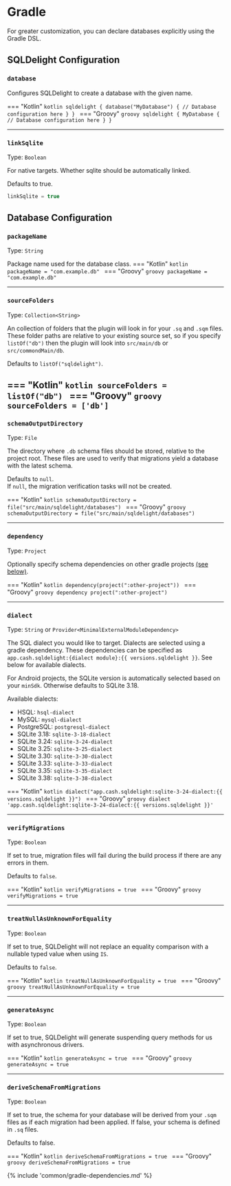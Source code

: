 # Gradle

For greater customization, you can declare databases explicitly using the Gradle DSL.

## SQLDelight Configuration

### `database`

Configures SQLDelight to create a database with the given name.

=== "Kotlin"
    ```kotlin
    sqldelight {
      database("MyDatabase") {
        // Database configuration here
      }
    }
    ```
=== "Groovy"
    ```groovy
    sqldelight {
      MyDatabase {
        // Database configuration here
      }
    }
    ```

----

### `linkSqlite`

Type: `Boolean`

For native targets. Whether sqlite should be automatically linked.

Defaults to true.

```kotlin
linkSqlite = true
```

## Database Configuration

### `packageName`

Type: `String`

Package name used for the database class.
=== "Kotlin"
    ```kotlin
    packageName = "com.example.db"
    ```
=== "Groovy"
    ```groovy
    packageName = "com.example.db"
    ```

----

### `sourceFolders`

Type: `Collection<String>`

An collection of folders that the plugin will look in for your `.sq` and `.sqm` files.
These folder paths are relative to your existing source set, so if you specify `listOf("db")`
then the plugin will look into `src/main/db` or `src/commondMain/db`.

Defaults to `listOf("sqldelight")`.

=== "Kotlin"
    ```kotlin
    sourceFolders = listOf("db")
    ```
=== "Groovy"
    ```groovy
    sourceFolders = ['db']
    ```
----

### `schemaOutputDirectory`

Type: `File`

The directory where `.db` schema files should be stored, relative to the project root.
These files are used to verify that migrations yield a database with the latest schema.

Defaults to `null`.  
If `null`, the migration verification tasks will not be created.

=== "Kotlin"
    ```kotlin
    schemaOutputDirectory = file("src/main/sqldelight/databases")
    ```
=== "Groovy"
    ```groovy
    schemaOutputDirectory = file("src/main/sqldelight/databases")
    ```

----

### `dependency`

Type: `Project`

Optionally specify schema dependencies on other gradle projects [(see below)](#schema-dependencies).

=== "Kotlin"
    ```kotlin
    dependency(project(":other-project"))
    ```
=== "Groovy"
    ```groovy
    dependency project(":other-project")
    ```

----

### `dialect`

Type: `String` or `Provider<MinimalExternalModuleDependency>`

The SQL dialect you would like to target. Dialects are selected using a gradle dependency.
These dependencies can be specified as `app.cash.sqldelight:{dialect module}:{{ versions.sqldelight }}`. 
See below for available dialects.

For Android projects, the SQLite version is automatically selected based on your `minSdk`. 
Otherwise defaults to SQLite 3.18.

Available dialects:

* HSQL: `hsql-dialect`
* MySQL: `mysql-dialect`
* PostgreSQL: `postgresql-dialect`
* SQLite 3.18: `sqlite-3-18-dialect`
* SQLite 3.24: `sqlite-3-24-dialect`
* SQLite 3.25: `sqlite-3-25-dialect`
* SQLite 3.30: `sqlite-3-30-dialect`
* SQLite 3.33: `sqlite-3-33-dialect`
* SQLite 3.35: `sqlite-3-35-dialect`
* SQLite 3.38: `sqlite-3-38-dialect`

=== "Kotlin"
    ```kotlin
    dialect("app.cash.sqldelight:sqlite-3-24-dialect:{{ versions.sqldelight }}")
    ```
=== "Groovy"
    ```groovy
    dialect 'app.cash.sqldelight:sqlite-3-24-dialect:{{ versions.sqldelight }}'
    ```

----

### `verifyMigrations`

Type: `Boolean`

If set to true, migration files will fail during the build process if there are any errors in them.

Defaults to `false`.

=== "Kotlin"
    ```kotlin
    verifyMigrations = true
    ```
=== "Groovy"
    ```groovy
    verifyMigrations = true
    ```

----

### `treatNullAsUnknownForEquality`

Type: `Boolean`

If set to true, SQLDelight will not replace an equality comparison with a nullable typed value when using `IS`.

Defaults to `false`.

=== "Kotlin"
    ```kotlin
    treatNullAsUnknownForEquality = true
    ```
=== "Groovy"
    ```groovy
    treatNullAsUnknownForEquality = true
    ```

----

### `generateAsync`

Type: `Boolean`

If set to true, SQLDelight will generate suspending query methods for us with asynchronous drivers.

=== "Kotlin"
    ```kotlin
    generateAsync = true
    ```
=== "Groovy"
    ```groovy
    generateAsync = true
    ```

----

### `deriveSchemaFromMigrations`

Type: `Boolean`

If set to true, the schema for your database will be derived from your `.sqm` files as if each migration had been applied.
If false, your schema is defined in `.sq` files.

Defaults to false.

=== "Kotlin"
    ```kotlin
    deriveSchemaFromMigrations = true
    ```
=== "Groovy"
    ```groovy
    deriveSchemaFromMigrations = true
    ```

{% include 'common/gradle-dependencies.md' %}
